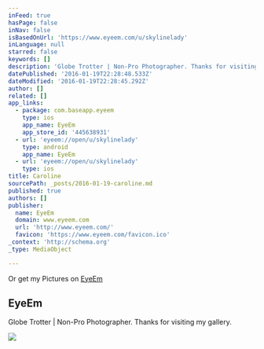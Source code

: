 ```yaml
---
inFeed: true
hasPage: false
inNav: false
isBasedOnUrl: 'https://www.eyeem.com/u/skylinelady'
inLanguage: null
starred: false
keywords: []
description: 'Globe Trotter | Non-Pro Photographer. Thanks for visiting my gallery.'
datePublished: '2016-01-19T22:28:48.533Z'
dateModified: '2016-01-19T22:28:45.292Z'
author: []
related: []
app_links:
  - package: com.baseapp.eyeem
    type: ios
    app_name: EyeEm
    app_store_id: '445638931'
  - url: 'eyeem://open/u/skylinelady'
    type: android
    app_name: EyeEm
  - url: 'eyeem://open/u/skylinelady'
    type: ios
title: Caroline
sourcePath: _posts/2016-01-19-caroline.md
published: true
authors: []
publisher:
  name: EyeEm
  domain: www.eyeem.com
  url: 'http://www.eyeem.com/'
  favicon: 'https://www.eyeem.com/favicon.ico'
_context: 'http://schema.org'
_type: MediaObject

---
```

Or get my Pictures on [EyeEm][0]

<article style=""><h1>EyeEm</h1><p>Globe Trotter | Non-Pro Photographer. Thanks for visiting my gallery.</p><img src="https://s3-us-west-2.amazonaws.com/the-grid-img/p/8fddc0ba0d115399621da32f7a5db516ac4c7d67.jpg" /></article>



[0]: https://www.eyeem.com/u/skylinelady